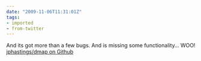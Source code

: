 ```yaml
---
date: "2009-11-06T11:31:01Z"
tags:
- imported
- from-twitter
---
```

And its got more than a few bugs. And is missing some functionality… WOO! [jphastings/dmap on Github](https://github.com/jphastings/dmap)
